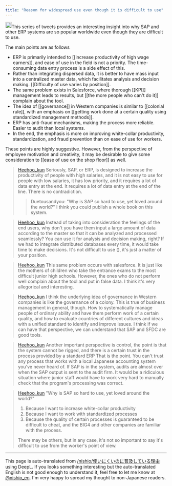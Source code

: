 ```yaml
---
title: "Reason for widespread use even though it is difficult to use"
---
```


<img src='https://scrapbox.io/api/pages/nishio-en/claude/icon' alt='claude.icon' height="19.5"/>This series of tweets provides an interesting insight into why SAP and other ERP systems are so popular worldwide even though they are difficult to use.

The main points are as follows
- ERP is primarily intended to [[increase productivity of high wage earners]], and ease of use in the field is not a priority. The time-consuming data entry process is a side effect of this.
- Rather than integrating dispersed data, it is better to have mass input into a centralized master data, which facilitates analysis and decision making. [[Difficulty of use varies by position]].
- The same problem exists in Salesforce, where thorough [[KPI]] management leads to results, but [[the more people who can't do it]] complain about the tool.
- The idea of [[governance]] in Western companies is similar to [[colonial rule]], with an emphasis on [[getting work done at a certain quality using standardized management methods]].
- ERP has anti-fraud mechanisms, making the process more reliable. Easier to audit than local systems.
- In the end, the emphasis is more on improving white-collar productivity, standardization, and fraud prevention than on ease of use for workers.

These points are highly suggestive. However, from the perspective of employee motivation and creativity, it may be desirable to give some consideration to [[ease of use on the shop floor]] as well.

> [Heehoo_kun](https://twitter.com/Heehoo_kun/status/1770684528320798748) Seriously, SAP, or ERP, is designed to increase the productivity of people with high salaries, and it is not easy to use for people with low salaries, it has low priority, and it requires a lot of data entry at the end. It requires a lot of data entry at the end of the line. There is no contradiction.
> >Duetousandyou: "Why is SAP so hard to use, yet loved around the world?"
>  I think you could publish a whole book on this system.


> [Heehoo_kun](https://twitter.com/Heehoo_kun/status/1770685873497239614) Instead of taking into consideration the feelings of the end users, why don't you have them input a large amount of data according to the master so that it can be analyzed and processed seamlessly? You can use it for analysis and decision making, right? If we had to integrate distributed databases every time, it would take time to make decisions. It's not difficult to use (), it's just a matter of your position.

> [Heehoo_kun](https://twitter.com/Heehoo_kun/status/1770719150819647608) This same problem occurs with salesforce. It is just like the mothers of children who take the entrance exams to the most difficult junior high schools. However, the ones who do not perform well complain about the tool and put in false data. I think it's very allegorical and interesting.

> [Heehoo_kun](https://twitter.com/Heehoo_kun/status/1770723432503652414) I think the underlying idea of governance in Western companies is like the governance of a colony. This is true of business management in general, though.
>  How to systematically manage people of ordinary ability and have them perform work of a certain quality, and how to evaluate countries of different cultures and ideas with a unified standard to identify and improve issues. I think if we can have that perspective, we can understand that SAP and SFDC are good tools.


> [Heehoo_kun](https://twitter.com/Heehoo_kun/status/1770729989199003853) Another important perspective is control, the point is that the system cannot be rigged, and there is a certain trust in the process provided by a standard ERP That is the point.
>  You can't trust any process that works with a local Japanese accounting system you've never heard of. If SAP is in the system, audits are almost over when the SAP output is sent to the audit firm. It would be a ridiculous situation where junior staff would have to work very hard to manually check that the program's processing was correct.


> [Heehoo_kun](https://twitter.com/Heehoo_kun/status/1770731830053867556) "Why is SAP so hard to use, yet loved around the world?"
>
>  1. Because I want to increase white-collar productivity
>  2. Because I want to work with standardized processes
>  3. Because the quality of certain processes is guaranteed to be difficult to cheat, and the BIG4 and other companies are familiar with the process.
>
>  There may be others, but in any case, it's not so important to say it's difficult to use from the worker's point of view.


---
This page is auto-translated from [/nishio/使いにくいのに普及している理由](https://scrapbox.io/nishio/使いにくいのに普及している理由) using DeepL. If you looks something interesting but the auto-translated English is not good enough to understand it, feel free to let me know at [@nishio_en](https://twitter.com/nishio_en). I'm very happy to spread my thought to non-Japanese readers.